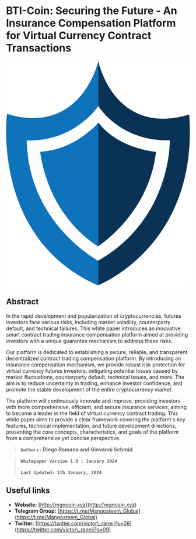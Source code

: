# BTI-Coin: Securing the Future - An Insurance Compensation Platform for Virtual Currency Contract Transactions

![](.gitbook/assets/whitepaper-logo.png)

## Abstract

In the rapid development and popularization of cryptocurrencies, futures investors face various risks, including market volatility, counterparty default, and technical failures. This white paper introduces an innovative smart contract trading insurance compensation platform aimed at providing investors with a unique guarantee mechanism to address these risks.

Our platform is dedicated to establishing a secure, reliable, and transparent decentralized contract trading compensation platform. By introducing an insurance compensation mechanism, we provide robust risk protection for virtual currency futures investors, mitigating potential losses caused by market fluctuations, counterparty default, technical issues, and more. The aim is to reduce uncertainty in trading, enhance investor confidence, and promote the stable development of the entire cryptocurrency market.

The platform will continuously innovate and improve, providing investors with more comprehensive, efficient, and secure insurance services, aiming to become a leader in the field of virtual currency contract trading. This white paper aims to provide a clear framework covering the platform's key features, technical implementation, and future development directions, presenting the core concepts, characteristics, and goals of the platform from a comprehensive yet concise perspective.



> **`Authors:` Diego Romano and Giovanni Schmid**

> **`Whitepaper Version 1.0 | January 2024`**
>
> **`Last Updated: 1th January, 2024`**

## **Useful links**

* **Website:** [http://mgncoin.xyz](http://mgncoin.xyz)
* **Telegram Group:** [https://t.me/Mangosteen\_Global](https://t.me/Mangosteen\_Global)
* **Twitter:** [https://twitter.com/victor\_raneii?s=09](https://twitter.com/victor\_raneii?s=09)
